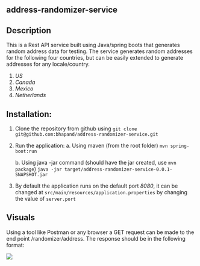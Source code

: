 ## address-randomizer-service

## Description
This is a Rest API service built using Java/spring boots that generates random address data for testing. The service generates random addresses for the following four countries, but can be easily extended to generate addresses for any locale/country.

1. *US*
1. *Canada*
1. *Mexico* 
1. *Netherlands*


## Installation:

1. Clone the repository from github using
   ```git clone git@github.com:bhapand/address-randomizer-service.git```
   
1. Run the application:
   a. Using maven (from the root folder)
   ```mvn spring-boot:run```
   
   b. Using java -jar command (should have the jar created, use ```mvn package```)
   ```java -jar target/address-randomizer-service-0.0.1-SNAPSHOT.jar```
   
1. By default the application runs on the default port *8080*, it can be changed at ```src/main/resources/application.properties``` by changing the value of ```server.port```


## Visuals
Using a tool like Postman or any browser a GET request can be made to the end point /randomizer/address.
The response should be in the following format:

![](src/main/resources/images/a01f2a88.png)